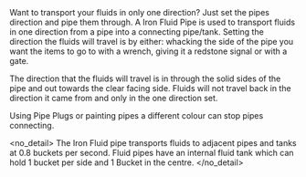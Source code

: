 <lore>
Want to transport your fluids in only one direction? Just set the pipes direction and pipe them through.
</lore>
<no_lore>
A Iron Fluid Pipe is used to transport fluids in one direction from a pipe into a connecting pipe/tank.
</no_lore>

<recipes stack="buildcrafttransport:pipe_fluids_iron_colorless"/>

<chapter name="Pipe Mechanics"/>
Setting the direction the fluids will travel is by either: whacking the side of the pipe you want the items to go to with a wrench, giving it a redstone signal or with a gate.

The direction that the fluids will travel is in through the solid sides of the pipe and out towards the clear facing side.
Fluids will not travel back in the direction it came from and only in the one direction set.

Using Pipe Plugs or painting pipes a different colour can stop pipes connecting.

<no_detail>
The Iron Fluid pipe transports fluids to adjacent pipes and tanks at 0.8 buckets per second.
Fluid pipes have an internal fluid tank which can hold 1 bucket per side and 1 Bucket in the centre.
</no_detail>

<usages stack="buildcrafttransport:pipe_fluids_iron_colorless"/>